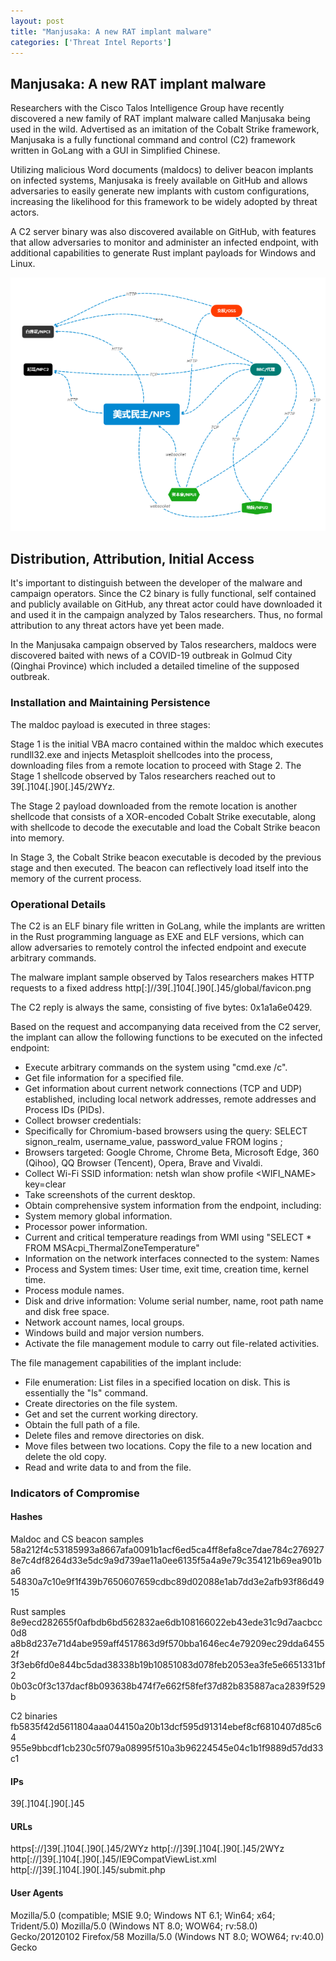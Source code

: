 ```yaml
---
layout: post
title: "Manjusaka: A new RAT implant malware"
categories: ['Threat Intel Reports']
---
```


## Manjusaka: A new RAT implant malware 

Researchers with the Cisco Talos Intelligence Group have recently discovered a new family of RAT implant malware called Manjusaka being used in the wild. Advertised as an imitation of the Cobalt Strike framework, Manjusaka is a fully functional command and control (C2) framework written in GoLang with a GUI in Simplified Chinese.

Utilizing malicious Word documents (maldocs) to deliver beacon implants on infected systems, Manjusaka is freely available on GitHub and allows adversaries to easily generate new implants with custom configurations, increasing the likelihood for this framework to be widely adopted by threat actors.

A C2 server binary was also discovered available on GitHub, with features that allow adversaries to monitor and administer an infected endpoint, with additional capabilities to generate Rust implant payloads for Windows and Linux.

![](/images/manjusaka.PNG)

## Distribution, Attribution, Initial Access

It's important to distinguish between the developer of the malware and campaign operators. Since the C2 binary is fully functional, self contained and publicly available on GitHub, any threat actor could have downloaded it and used it in the campaign analyzed by Talos researchers. Thus, no formal attribution to any threat actors have yet been made.  

In the Manjusaka campaign observed by Talos researchers, maldocs were discovered baited with news of a COVID-19 outbreak in Golmud City (Qinghai Province) which included a detailed timeline of the supposed outbreak.

### Installation and Maintaining Persistence

The maldoc payload is executed in three stages:

Stage 1 is the initial VBA macro contained within the maldoc which executes rundll32.exe and injects Metasploit shellcodes into the process, downloading files from a remote location to proceed with Stage 2. The Stage 1 shellcode observed by Talos researchers reached out to 39[.]104[.]90[.]45/2WYz.

The Stage 2 payload downloaded from the remote location is another shellcode that consists of a XOR-encoded Cobalt Strike executable, along with shellcode to decode the executable and load the Cobalt Strike beacon into memory.

In Stage 3, the Cobalt Strike beacon executable is decoded by the previous stage and then executed. The beacon can reflectively load itself into the memory of the current process.


### Operational Details

The C2 is an ELF binary file written in GoLang, while the implants are written in the Rust programming language as EXE and ELF versions, which can allow adversaries to remotely control the infected endpoint and execute arbitrary commands. 

The malware implant sample observed by Talos researchers makes HTTP requests to a fixed address http[:]//39[.]104[.]90[.]45/global/favicon.png

The C2 reply is always the same, consisting of five bytes: 0x1a1a6e0429.

Based on the request and accompanying data received from the C2 server, the implant can allow the following functions to be executed on the infected endpoint:

- Execute arbitrary commands on the system using "cmd.exe /c".
- Get file information for a specified file.
- Get information about current network connections (TCP and UDP) established, including local network addresses, remote addresses and  Process IDs (PIDs).
- Collect browser credentials:
- Specifically for Chromium-based browsers using the query: SELECT signon_realm, username_value, password_value FROM logins ;
- Browsers targeted: Google Chrome, Chrome Beta, Microsoft Edge, 360 (Qihoo), QQ Browser (Tencent), Opera, Brave and Vivaldi.
- Collect Wi-Fi SSID information: netsh wlan show profile <WIFI_NAME> key=clear
- Take screenshots of the current desktop.
- Obtain comprehensive system information from the endpoint, including:
- System memory global information.
- Processor power information.
- Current and critical temperature readings from WMI using "SELECT * FROM MSAcpi_ThermalZoneTemperature"
- Information on the network interfaces connected to the system: Names
- Process and System times: User time, exit time, creation time, kernel time.
- Process module names.
- Disk and drive information: Volume serial number, name, root path name and disk free space.
- Network account names, local groups.
- Windows build and major version numbers.
- Activate the file management module to carry out file-related activities.

The file management capabilities of the implant include:
- File enumeration: List files in a specified location on disk. This is essentially the "ls" command.
- Create directories on the file system.
- Get and set the current working directory.
- Obtain the full path of a file.
- Delete files and remove directories on disk.
- Move files between two locations. Copy the file to a new location and delete the old copy.
- Read and write data to and from the file.


### Indicators of Compromise
#### Hashes 
Maldoc and CS beacon samples
58a212f4c53185993a8667afa0091b1acf6ed5ca4ff8efa8ce7dae784c276927
8e7c4df8264d33e5dc9a9d739ae11a0ee6135f5a4a9e79c354121b69ea901ba6
54830a7c10e9f1f439b7650607659cdbc89d02088e1ab7dd3e2afb93f86d4915

Rust samples
8e9ecd282655f0afbdb6bd562832ae6db108166022eb43ede31c9d7aacbcc0d8
a8b8d237e71d4abe959aff4517863d9f570bba1646ec4e79209ec29dda64552f
3f3eb6fd0e844bc5dad38338b19b10851083d078feb2053ea3fe5e6651331bf2
0b03c0f3c137dacf8b093638b474f7e662f58fef37d82b835887aca2839f529b

C2 binaries
fb5835f42d5611804aaa044150a20b13dcf595d91314ebef8cf6810407d85c64
955e9bbcdf1cb230c5f079a08995f510a3b96224545e04c1b1f9889d57dd33c1

#### IPs 
39[.]104[.]90[.]45

#### URLs 
https[://]39[.]104[.]90[.]45/2WYz
http[://]39[.]104[.]90[.]45/2WYz
http[://]39[.]104[.]90[.]45/IE9CompatViewList.xml
http[://]39[.]104[.]90[.]45/submit.php

#### User Agents 
Mozilla/5.0 (compatible; MSIE 9.0; Windows NT 6.1; Win64; x64; Trident/5.0)
Mozilla/5.0 (Windows NT 8.0; WOW64; rv:58.0) Gecko/20120102 Firefox/58
Mozilla/5.0 (Windows NT 8.0; WOW64; rv:40.0) Gecko
